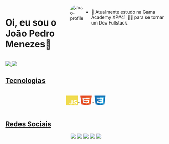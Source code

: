 <div style="display: flex"><h1>Oi, eu sou o João Pedro Menezes👋</h1>

<img align="right" alt="Joao-profile" height="150" style="border-radius:50px;" src="https://i.ibb.co/PNXYQ6g/a230dcdf4ca9d238b111483b994de1d1.jpg" alt="Joao_Profile" border="0">

- 🌱 Atualmente estudo na Gama Academy XP#41 💚👊 para se tornar um Dev Fullstack 
</div><br>
<div align="left">
  <a href="https://github.com/DevJohnny1">
  <img height="180em" src="https://github-readme-stats.vercel.app/api?username=DevJohnny1&show_icons=true&theme=ocean_dark&include_all_commits=true&count_private=true"/>
  <img height="180em" src="https://github-readme-stats.vercel.app/api/top-langs/?username=DevJohnny1&layout=compact&langs_count=7&theme=ocean_dark"/>
</div>
  <h2 align="left">Tecnologias</h2>
  <div align="center"><br>
  <img align="center" alt="Js" height="30" width="40" src="https://raw.githubusercontent.com/devicons/devicon/master/icons/javascript/javascript-plain.svg">
  <img align="center" alt="HTML" height="30" width="40" src="https://raw.githubusercontent.com/devicons/devicon/master/icons/html5/html5-original.svg">
  <img align="center" alt="CSS" height="30" width="40" src="https://raw.githubusercontent.com/devicons/devicon/master/icons/css3/css3-original.svg">
  
</div><br>
  <h2 align="left">Redes Sociais</h2>
<div align="center">
  <a href="https://www.linkedin.com/in/joão-pedro-souza-menezes-587789171/" target="_blank"><img src="https://img.shields.io/badge/-LinkedIn-%230077B5?style=for-the-badge&logo=linkedin&logoColor=white" target="_blank"></a> 
  <a href="https://instagram.com/oeejoao" target="_blank"><img src="https://img.shields.io/badge/-Instagram-%23E4405F?style=for-the-badge&logo=instagram&logoColor=white" target="_blank"></a>
 <a href="https://discord.gg/nYfzxRWA" target="_blank"><img src="https://img.shields.io/badge/Discord-7289DA?style=for-the-badge&logo=discord&logoColor=white" target="_blank"></a> 
  <a href = "mailto:joaosmenezes@hotmail.com"><img src="https://img.shields.io/badge/Microsoft_Outlook-0078D4?style=for-the-badge&logo=microsoft-outlook&logoColor=white" target="_blank"></a>
  <a href = "https://steamcommunity.com/profiles/76561198183275622/"><img src="https://img.shields.io/badge/Steam-000000?style=for-the-badge&logo=steam&logoColor=white" target="_blank"></a>
  
</div>
<!--
  <h2>Ouvindo</h2>
  
   [![Spotify](https://j0shbl0ck4.vercel.app/api/spotify?background_color=0d1117&border_color=ffffff)](https://open.spotify.com/user/tim38cz043d9vr4d5u6v0ds8z)
    -->
